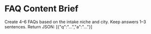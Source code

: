 # FAQ Content Brief
Create 4–6 FAQs based on the intake niche and city. Keep answers 1–3 sentences.
Return JSON: [{"q":"...","a":"..."}]
